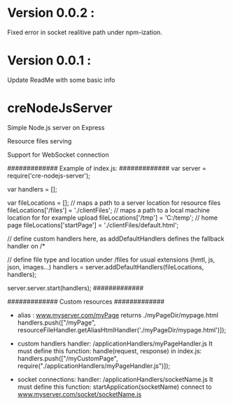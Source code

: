 ﻿# Version 0.0.2 :
Fixed error in socket realitive path  under npm-ization.

# Version 0.0.1 :
Update ReadMe with some basic info

# creNodeJsServer

Simple Node.js server on Express

Resource files serving

Support for WebSocket connection

#############
Example of index.js:
#############
var server = require('cre-nodejs-server');

var handlers = [];

var fileLocations = [];
// maps a path to a server location for resource files
fileLocations['/files'] = './clientFiles';
// maps a path to a local machine location for for example upload
fileLocations['/tmp'] = 'C:/temp';
// home page
fileLocations['startPage'] = './clientFiles/default.html';

// define custom handlers here, as addDefaultHandlers defines the fallback handler on /*
    
// define file type and location under /files for usual extensions (hmtl, js, json, images...)
handlers = server.addDefaultHandlers(fileLocations, handlers);

server.server.start(handlers);
#############

#############
Custom resources
#############
- alias : www.myserver.com/myPage returns ./myPageDir/mypage.html
handlers.push(["/myPage", resourceFileHandler.getAliasHtmlHandler('./myPageDir/mypage.html')]);

- custom handlers
handler: /applicationHandlers/myPageHandler.js 
It must define this function: handle(request, response) 
in index.js: handlers.push(["/myCustomPage", require("./applicationHandlers/myPageHandler.js")]);

- socket connections:
handler: /applicationHandlers/socketName.js
It must define this function: startApplication(socketName) 
connect to  www.myserver.com/socket/socketName.js

